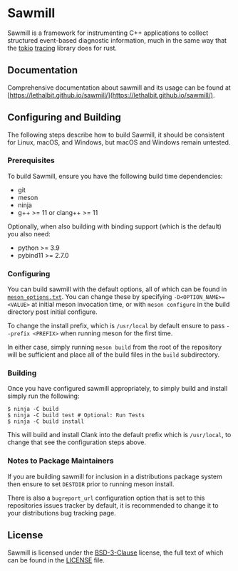 # Sawmill

Sawmill is a framework for instrumenting C++ applications to collect structured event-based diagnostic information, much in the same way that the [tokio](https://tokio.rs/) [tracing](https://tracing.rs/tracing/index.html) library does for rust.


## Documentation

Comprehensive documentation about sawmill and its usage can be found at [https://lethalbit.github.io/sawmill/](https://lethalbit.github.io/sawmill/).


## Configuring and Building

The following steps describe how to build Sawmill, it should be consistent for Linux, macOS, and Windows, but macOS and Windows remain untested.


### Prerequisites

To build Sawmill, ensure you have the following build time dependencies:
 * git
 * meson
 * ninja
 * g++ >= 11 or clang++ >= 11

Optionally, when also building with binding support (which is the default) you also need:
 * python >= 3.9
 * pybind11 >= 2.7.0


### Configuring

You can build sawmill with the default options, all of which can be found in [`meson_options.txt`](meson_options.txt). You can change these by specifying `-D<OPTION_NAME>=<VALUE>` at initial meson invocation time, or with `meson configure` in the build directory post initial configure.

To change the install prefix, which is `/usr/local` by default ensure to pass `--prefix <PREFIX>` when running meson for the first time.

In either case, simply running `meson build` from the root of the repository will be sufficient and place all of the build files in the `build` subdirectory.

### Building

Once you have configured sawmill appropriately, to simply build and install simply run the following:

```
$ ninja -C build
$ ninja -C build test # Optional: Run Tests
$ ninja -C build install
```

This will build and install Clank into the default prefix which is `/usr/local`, to change that see the configuration steps above.

### Notes to Package Maintainers

If you are building sawmill for inclusion in a distributions package system then ensure to set `DESTDIR` prior to running meson install.

There is also a `bugreport_url` configuration option that is set to this repositories issues tracker by default, it is recommended to change it to your distributions bug tracking page.

## License

Sawmill is licensed under the [BSD-3-Clause](https://spdx.org/licenses/BSD-3-Clause.html) license, the full text of which can be found in the [LICENSE](./LICENSE) file.
